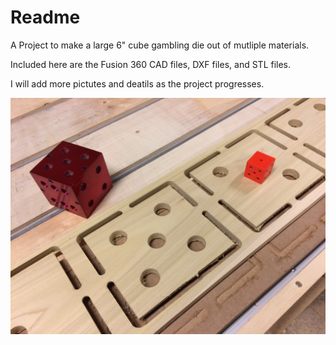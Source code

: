 # Readme

A Project to make a large 6" cube gambling die out of mutliple materials.

Included here are the Fusion 360 CAD files, DXF files, and STL files.

I will add more pictutes and deatils as the project progresses.

![die](images/IMG_5676.jpg)
